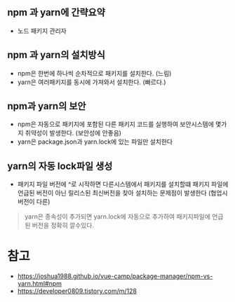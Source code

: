 ## npm 과 yarn에 간략요약

- 노드 패키지 관리자

## npm 과 yarn의 설치방식

- npm은 한번에 하나씩 순차적으로 패키지를 설치한다. (느림)
- yarn은 여러패키지를 동시에 가져와서 설치한다. (빠르다.)

## npm과 yarn의 보안

- npm은 자동으로 패키지에 포함된 다른 패키지 코드를 실행하여 보안시스템에 몇가지 취약성이 발생한다. (보안성에 안좋음)
- yarn은 package.json과 yarn.lock에 있는 파일만 설치한다

## yarn의 자동 lock파일 생성

- 패키지 파일 버전에 ^로 시작하면 다른시스템에서 패키지를 설치할떄 패키지 파일에 언급된 버전이 아닌 릴리스된 최신버전을 찾아 설치하는 문제점이 발생한다 (협업시 버전이 다른)

> yarn은 종속성이 추가되면 yarn.lock에 자동으로 추가하여 패키지파일에 언급된 버전을 정확히 깔수있다.

# 참고

- <https://joshua1988.github.io/vue-camp/package-manager/npm-vs-yarn.html#npm>
- <https://developer0809.tistory.com/m/128>
